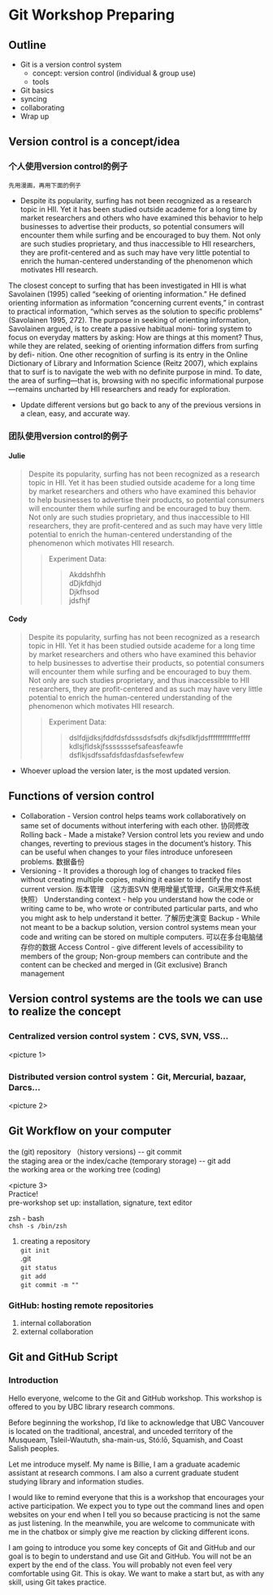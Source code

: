 # Git Workshop Preparing 
## Outline
- Git is a version control system
    - concept: version control (individual & group use)    
    - tools 
- Git basics
- syncing
- collaborating 
- Wrap up


## Version control is a concept/idea
### 个人使用version control的例子
	先用漫画，再用下面的例子

- Despite its popularity, surfing has not been recognized as a research topic in HII. Yet it has been studied outside academe for a long time by market researchers and others who have examined this behavior to help businesses to advertise their products, so potential consumers will encounter them while surfing and be encouraged to buy them. Not only are such studies proprietary, and thus inaccessible to HII researchers, they are profit-centered and as such may have very little potential to enrich the human-centered understanding of the phenomenon which motivates HII research. 

The closest concept to surfing that has been investigated in HII is what Savolainen (1995) called “seeking of orienting information.” He defined orienting information as information “concerning current events,” in contrast to practical information, “which serves as the solution to specific problems” (Savolainen 1995, 272). The purpose in seeking of orienting information, Savolainen argued, is to create a passive habitual moni- toring system to focus on everyday matters by asking: How are things at this moment? Thus, while they are related, seeking of orienting information differs from surfing by defi- nition. One other recognition of surfing is its entry in the Online Dictionary of Library and Information Science (Reitz 2007), which explains that to surf is to navigate the web with no definite purpose in mind. To date, the area of surfing—that is, browsing with no specific informational purpose—remains uncharted by HII researchers and ready for exploration. 

- Update different versions but go back to any of the previous versions in a clean, easy, and accurate way.


### 团队使用version control的例子
#### Julie
>Despite its popularity, surfing has not been recognized as a research topic in HII. Yet it has been studied outside academe for a long time by market researchers and others who have examined this behavior to help businesses to advertise their products, so potential consumers will encounter them while surfing and be encouraged to buy them. Not only are such studies proprietary, and thus inaccessible to HII researchers, they are profit-centered and as such may have very little potential to enrich the human-centered understanding of the phenomenon which motivates HII research. 
>>Experiment Data: 
>>>Akddshfhh  
dDjkfdhjd  
Djkfhsod  
jdsfhjf

#### Cody
>Despite its popularity, surfing has not been recognized as a research topic in HII. Yet it has been studied outside academe for a long time by market researchers and others who have examined this behavior to help businesses to advertise their products, so potential consumers will encounter them while surfing and be encouraged to buy them. Not only are such studies proprietary, and thus inaccessible to HII researchers, they are profit-centered and as such may have very little potential to enrich the human-centered understanding of the phenomenon which motivates HII research. 
>>Experiment Data: 
>>>dslfdjjdksjfddfdsfdsssdsfsdfs
	dkjfsdlkfjdsffffffffffffeffff
	kdlsjfldskjfsssssssefsafeasfeawfe
    dsflkjsdfssafdsfdasfdasfsefewfew

- Whoever upload the version later, is the most updated version. 

## Functions of version control
- Collaboration - Version control helps teams work collaboratively on same set of documents without interfering with each other. 协同修改
Rolling back - Made a mistake? Version control lets you review and undo changes, reverting to previous stages in the document’s history. This can be useful when changes to your files introduce unforeseen problems.  数据备份
- Versioning - It provides a thorough log of changes to tracked files without creating multiple copies, making it easier to identify the most current version. 版本管理  （这方面SVN 使用增量式管理，Git采用文件系统快照）
Understanding context - help you understand how the code or writing came to be, who wrote or contributed particular parts, and who you might ask to help understand it better. 了解历史演变
Backup - While not meant to be a backup solution, version control systems mean your code and writing can be stored on multiple computers. 可以在多台电脑储存你的数据
Access Control -  give different levels of accessibility to members of the group; Non-group members can contribute and the content can be checked and merged in (Git exclusive)
Branch management 


## Version control systems are the tools we can use to realize the concept

### Centralized version control system：CVS, SVN, VSS…

<picture 1>

### Distributed version control system：**Git**, Mercurial, bazaar, Darcs…
 
<picture 2>

## Git Workflow on your computer
the (git) repository  （history versions)
-- git commit  
the staging area or the index/cache  (temporary storage)
-- git add  
the working area or the working tree (coding)

<picture 3>  
Practice!  
pre-workshop set up: installation, signature, text editor

zsh - bash  
`chsh -s /bin/zsh`

1. creating a repository  
`git init`  
.git  
`git status`  
`git add`  
`git commit -m ""`

### GitHub: hosting remote repositories
1. internal collaboration
2. external collaboration

## Git and GitHub Script
### Introduction
Hello everyone, welcome to the Git and GitHub workshop. This workshop is offered to you by UBC library research commons. 

Before beginning the workshop, I’d like to acknowledge that UBC Vancouver is located on the traditional, ancestral, and unceded territory of the Musqueam, Tsleil-Waututh, sha-main-us, Stó:lō, Squamish, and Coast Salish peoples.

Let me introduce myself. My name is Billie, I am a graduate academic assistant at research commons. I am also a current graduate student studying library and information studies. 

I would like to remind everyone that this is a workshop that encourages your active participation. We expect you to type out the command lines and open websites on your end when I tell you so because practicing is not the same as just listening. In the meanwhile, you are welcome to communicate with me in the chatbox or simply give me reaction by clicking different icons.

I am going to introduce you some key concepts of Git and GitHub and our goal is to begin to understand and use Git and GitHub. You will not be an expert by the end of the class. You will probably not even feel very comfortable using Git. This is okay. We want to make a start but, as with any skill, using Git takes practice.





